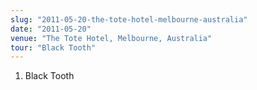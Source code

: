 ```yaml
---
slug: "2011-05-20-the-tote-hotel-melbourne-australia"
date: "2011-05-20"
venue: "The Tote Hotel, Melbourne, Australia"
tour: "Black Tooth"
---
```



 1. Black Tooth
